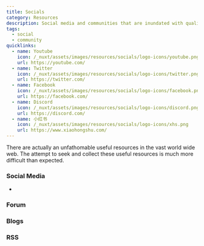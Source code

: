 ```yaml
---
title: Socials
category: Resources
description: Social media and communities that are inundated with quality contents
tags:
  - social
  - community
quicklinks:
  - name: Youtube
    icon: /_nuxt/assets/images/resources/socials/logo-icons/youtube.png
    url: https://youtube.com/
  - name: Twitter
    icon: /_nuxt/assets/images/resources/socials/logo-icons/twitter.png
    url: https://twitter.com/
  - name: Facebook
    icon: /_nuxt/assets/images/resources/socials/logo-icons/facebook.png
    url: https://facebook.com/
  - name: Discord
    icon: /_nuxt/assets/images/resources/socials/logo-icons/discord.png
    url: https://discord.com/
  - name: 小红书
    icon: /_nuxt/assets/images/resources/socials/logo-icons/xhs.png
    url: https://www.xiaohongshu.com/
---
```


<v-quicklinks :quicklinks="quicklinks"></v-quicklinks>

There are actually an unfathomable useful resources in the vast world wide web. The attempt to seek and collect these useful resources is much more difficult than expected.

### Social Media

-

### Forum

### Blogs

### RSS

